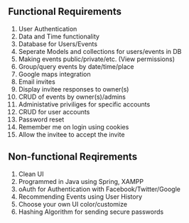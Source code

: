 ## Functional Requirements
1. User Authentication
2. Data and Time functionality
3. Database for Users/Events
4. Seperate Models and collections for users/events in DB
5. Making events public/private/etc. (View permissions)
6. Group/query events by date/time/place
7. Google maps integration
8. Email invites
9. Display invitee responses to owner(s)
10. CRUD of events by owner(s)/admins
11. Administative priviliges for specific accounts
12. CRUD for user accounts
13. Password reset
14. Remember me on login using cookies
15. Allow the invitee to accept the invite

## Non-functional Reqirements
1. Clean UI
2. Programmed in Java using Spring, XAMPP
3. oAuth for Authentication with Facebook/Twitter/Google
4. Recommending Events using User History
5. Choose your own UI color/customize 
6. Hashing Algorithm for sending secure passwords
